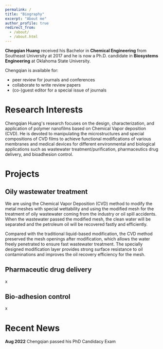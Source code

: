 ```yaml
---
permalink: /
title: "Biography"
excerpt: "About me"
author_profile: true
redirect_from: 
  - /about/
  - /about.html
---
```



**Chegqian Huang** received his Bachelor in **Chemical Engineering** from Southeast University at 2017 and he is now a Ph.D. candidate in **Biosystems Engineering** at Oklahoma State University. 

Chengqian is available for:

* peer review for journals and conferences
* collaborate to write review papers
* (co-)guest editor for a special issue of journals

Research Interests
======

Chengqian Huang's research focuses on the design, characterization, and application of polymer nanofilms based on Chemical Vapor deposition (CVD). He is devoted to manipulating the microstructures and special compositions of CVD films to achieve functional modifications of various membranes and medical devices for different environmental and biological applications such as wastewater treatment/purification, pharmaceutics drug delivery, and bioadhesion control.

Projects
======
Oily wastewater treatment
------
We are using the Chemical Vapor Deposition (CVD) method to modify the metal meshes with special wettability and using the modified mesh for the treatment of oily wastewater coming from the industry or oil spill accidents. When the wastewater passed the modified mesh, the clean water will be separated and the petroleum oil will be recovered fastly and efficiently.

Compared with the traditional liquid-based modification, the CVD method preserved the mesh openings after modification, which allows the water freely penetrated to ensure fast wastewater treatment. The specially designed modification layer provides strong surface resistance to oil contaminations and improves the oil recovery efficiency for the mesh.  

Pharmaceutic drug delivery
------
x

Bio-adhesion control
------
x

Recent News
======
**Aug 2022** Chengqian passed his PhD Candidacy Exam
